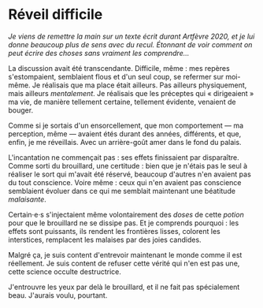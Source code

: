 # Réveil difficile

*Je viens de remettre la main sur un texte écrit durant Artfèvre 2020, et je lui donne beaucoup plus de sens avec du recul. Étonnant de voir comment on peut écrire des choses sans vraiment les comprendre…*

La discussion avait été transcendante. Difficile, même : mes repères s'estompaient, semblaient flous et d'un seul coup, se refermer sur moi-même. Je réalisais que ma place était ailleurs. Pas ailleurs physiquement, mais ailleurs *mentalement*. Je réalisais que les préceptes qui « dirigeaient » ma vie, de manière tellement certaine, tellement évidente, venaient de bouger.

Comme si je sortais d'un ensorcellement, que mon comportement — ma perception, même —  avaient étés durant des années, différents, et que, enfin, je me réveillais. Avec un arrière-goût amer dans le fond du palais.

L'incantation ne commençait pas : ses effets finissaient par disparaître. Comme sorti du brouillard, une certitude : bien que je n'étais pas le seul à réaliser le sort qui m'avait été réservé, beaucoup d'autres n'en avaient pas du tout conscience. Voire même : ceux qui n'en avaient pas conscience semblaient évoluer dans ce qui me semblait maintenant une béatitude *malaisante*.

Certain⋅e⋅s s'injectaient même volontairement des *doses* de cette *potion* pour que le brouillard ne se dissipe pas. Et je comprends pourquoi : les effets sont puissants, ils rendent les frontières lisses, colorent les interstices, remplacent les malaises par des joies candides.

Malgré ça, je suis content d'entrevoir maintenant le monde comme il est réellement. Je suis content de refuser cette vérité qui n'en est pas une, cette science occulte destructrice.

J'entrouvre les yeux par delà le brouillard, et il ne fait pas spécialement beau. J'aurais voulu, pourtant.
